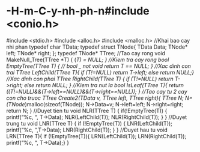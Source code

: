 # -H-m-C-y-nh-ph-n#include <conio.h>
#include <stdio.h>
#include <alloc.h>
#include <malloc.h>
//Khai bao cay nhi phan
typedef char TData;
typedef struct TNode{
    TData Data;
    TNode* left;
    TNode* right;
};
typedef TNode* TTree;
//Tao cay rong
void MakeNull_Tree(TTree *T) {
    (*T) = NULL;
}
//Kiem tra cay rong
bool EmptyTree(TTree T) { // bool _ not void
    return T == NULL;
}
//Xac dinh con trai
TTree LeftChild(TTree T){
      if (T!=NULL) return T->left;
      else return NULL;}
//Xac dinh con phai
TTree RightChild(TTree T) {
    if (T!=NULL) return T->right;
    else return NULL;
}
//Kiem tra nut la
bool IsLeaf(TTree T){
    return ((T!=NULL)&&(T->left==NULL)&&(T->right==NULL));
}
//Tao cay tu 2 cay con cho truoc
TTree Create2(TData v, TTree left, TTree right){
    TTree N;
    N=(TNode*)malloc(sizeof(TNode));
    N->Data=v;
    N->left=left;
    N->right=right;
        return N;
}
//Duyet tien tu
void NLR(TTree T) {
    if(!EmptyTree(T)) {
        printf(“%c, “, T->Data);
        NLR(LeftChild(T));
        NLR(RightChild(T));
    }
}
//Duyet trung tu
void LNR(TTree T) {
    if (!EmptyTree(T)) {
        LNR(LeftChild(T));
        printf(“%c, “,T->Data);
        LNR(RightChild(T));
    }
}
//Duyet hau tu
void LRN(TTree T){
     if (!EmptyTree(T)){
        LRN(LeftChild(T));
        LRN(RightChild(T));
        printf(“%c, “, T->Data);}
}
